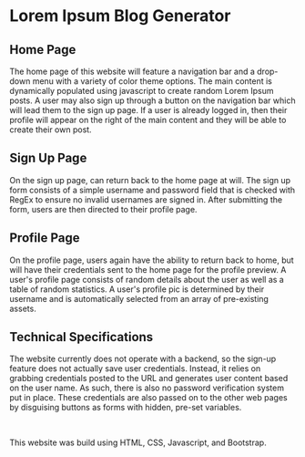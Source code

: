 # Lorem Ipsum Blog Generator

## Home Page

<p>
The home page of this website will feature a navigation bar and a drop-down menu with a variety of color theme options. The main content is dynamically populated using javascript to create random Lorem Ipsum posts. A user may also sign up through a button on the navigation bar which will lead them to the sign up page. If a user is already logged in, then their profile will appear on the right of the main content and they will be able to create their own post.
</p>

## Sign Up Page
<p>
On the sign up page, can return back to the home page at will. The sign up form consists of a simple username and password field that is checked with RegEx to ensure no invalid usernames are signed in. After submitting the form, users are then directed to their profile page.
</p>

## Profile Page
<p>
On the profile page, users again have the ability to return back to home, but will have their credentials sent to the home page for the profile preview. A user's profile page consists of random details about the user as well as a table of random statistics. A user's profile pic is determined by their username and is automatically selected from an array of pre-existing assets.
</p>

## Technical Specifications
<p>
The website currently does not operate with a backend, so the sign-up feature does not actually save user credentials. Instead, it relies on grabbing credentials posted to the URL and generates user content based on the user name. As such, there is also no password verification system put in place. These credentials are also passed on to the other web pages by disguising buttons as forms with hidden, pre-set variables.
</p>
<br>
<p>
This website was build using HTML, CSS, Javascript, and Bootstrap.
</p>
